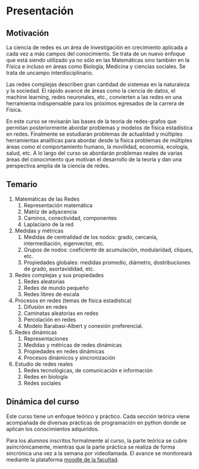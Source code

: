 # Presentación

## Motivación

La ciencia de redes es un área de investigación en crecimiento aplicada a cada vez a más campos del conocimiento. Se trata de un nuevo enfoque que está siendo utilizado ya no sólo en las Matemáticas sino también en la Física e incluso en áreas como Biología, Medicina y ciencias sociales. Se trata de uncampo interdisciplinario.

Las redes complejas describen gran cantidad de sistemas en la naturaleza y la sociedad. El rápido avance de áreas como la ciencia de datos, el machine learning, redes neuronales, etc., convierten a las redes en una herramienta indispensable para los próximos egresados de la carrera de Física.

En este curso se revisarán las bases de la teoría de redes-grafos que permitan posteriormente abordar problemas y modelos de física estadística en redes. Finalmente se estudiarán problemas de actualidad y múltiples herramientas analíticas para abordar desde la física problemas de múltiples áreas como el comportamiento humano, la movilidad, economía, ecología, salud, etc. A lo largo del curso se abordarán problemas reales de varias áreas del conocimiento que motivan el desarrollo de la teoría y dan una perspectiva amplia de la ciencia de redes.

## Temario

1. Matemáticas de las Redes
	1. Representación matemática
	2. Matriz de adyacencia
	3. Caminos, conectividad, componentes
	4. Laplaciano de la red
2. Medidas y métricas
	1. Medidas de centralidad de los nodos: grado, cercanía, intermediación, eigenvector, etc.
	2. Grupos de nodos: coeficiente de acumulación, modularidad, cliques, etc. 
	3. Propiedades globales: medidas promedio, diámetro, dostribuciones de grado, asortavididad, etc.
3. Redes complejas y sus propiedades
	1. Redes aleatorias
	2. Redes de mundo pequeño
	3. Redes libres de escala
4. Procesos en redes (temas de física estadística)
	1. Difusión en redes
	2. Caminatas aleatorias en redes
	3. Percolación en redes
	4. Modelo Barabasi-Albert y conexión preferencial.
5. Redes dinámicas
	1. Representaciones
	2. Medidas y métricas de redes dinámicas
	3. Propiedades en redes dinámicas
	4. Procesos dinámicos y sincronización
6. Estudio de redes reales
	1. Redes tecnológicas, de comunicación e información
	2. Redes en biología
	3. Redes sociales

## Dinámica del curso

Este curso tiene un enfoque teórico y práctico. Cada sección teórica viene acompañada de diversas prácticas de programación en python donde se aplican los conocimientos adquiridos.

Para los alumnos inscritos formalmente al curso, la parte teórica se cubre asincrónicamente, mientras que la parte práctica se realiza de forma sincrónica una vez a la semana por videollamada. El avance se monitoreará mediante la plataforma [moodle de la facultad](https://moodle.fciencias.unam.mx/cursos/course/view.php?id=273).
